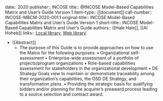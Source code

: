 date:: 2020
publisher:: INCOSE
title:: @INCOSE Model-Based Capabilities Matrix and User’s Guide Version 1
item-type:: [[document]]
call-number:: INCOSE-MBCM-2020-001.1
original-title:: INCOSE Model-Based Capabilities Matrix and User’s Guide Version 1
short-title:: INCOSE Model-Based Capabilities Matrix and User’s Guide
authors:: [[Hale Hale]], [[Al Hoheb]]
links:: [Local library](zotero://select/library/items/XVHSGRJX), [Web library](https://www.zotero.org/users/6520516/items/XVHSGRJX)

- [[Abstract]]
	- The purpose of this Guide is to provide approaches on how to use the Matrix for the following purposes:
	  • Organizational self-assessment
	  • Enterprise-wide assessment of a portfolio of projects/program organizations
	  • Role-based capabilities assessment for stakeholders in the organizational development
	  • DE Strategy Goals view to maintain or demonstrate traceability among their organization’s 
	  capabilities, the OSD DE Strategy, and transformation plans.
	  • Providing the strategic basis for qualifying bidders and/or planning for the acquirer’s preaward process leading to a source selection and contract award.